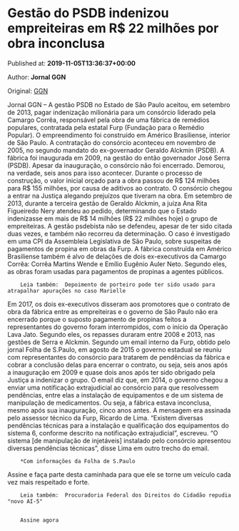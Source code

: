 
# Gestão do PSDB indenizou empreiteiras em R$ 22 milhões por obra inconclusa

Published at: **2019-11-05T13:36:37+00:00**

Author: **Jornal GGN**

Original: [GGN](https://jornalggn.com.br/justica/gestao-do-psdb-indenizou-empreiteiras-em-r-22-milhoes-por-obra-inconclusa/)

Jornal GGN – A gestão PSDB no Estado de São Paulo aceitou, em setembro de 2013, pagar indenização milionária para um consórcio liderado pela Camargo Corrêa, responsável pela obra de uma fábrica de remédios populares, contratada pela estatal Furp (Fundação para o Remédio Popular).
O empreendimento foi construído em Américo Brasiliense, interior de São Paulo. A contratação do consórcio aconteceu em novembro de 2005, no segundo mandato do ex-governador Geraldo Alckmin (PSDB). A fábrica foi inaugurada em 2009, na gestão do então governador José Serra (PSDB).
Apesar da inauguração, o consórcio não foi encerrado. Demorou, na verdade, seis anos para isso acontecer. Durante o processo de construção, o valor inicial orçado para a obra passou de R$ 124 milhões para R$ 155 milhões, por causa de aditivos ao contrato.
O consórcio chegou a entrar na Justiça alegando prejuízos que tiveram na obra. Em setembro de 2013, durante a terceira gestão de Geraldo Alckmin, a juíza Ana Rita Figueiredo Nery atendeu ao pedido, determinando que o Estado indenizasse em mais de R$ 14 milhões (R$ 22 milhões hoje) o grupo de empreiteiras. A gestão psdebista não se defendeu, apesar de ter sido citada duas vezes, e também não recorreu da determinação.
O caso é investigado em uma CPI da Assembleia Legislativa de São Paulo, sobre suspeitas de pagamentos de propina em obras da Furp. A fábrica construída em Américo Brasiliense também é alvo de delações de dois ex-executivos da Camargo Corrêa: Corrêa Martins Wende e Emílio Eugênio Auler Neto. Segundo eles, as obras foram usadas para pagamentos de propinas a agentes públicos.

        Leia também:  Depoimento de porteiro pode ter sido usado para atrapalhar apurações no caso Marielle
      
Em 2017, os dois ex-executivos disseram aos promotores que o contrato de obra da fábrica entre as empreiteiras e o governo de São Paulo não era encerrado porque o suposto pagamento de propinas feitos a representantes do governo foram interrompidos, com o início da Operação Lava Jato. Segundo eles, os repasses duraram entre 2008 e 2013, nas gestões de Serra e Alckmin.
Segundo um email interno da Furp, obtido pelo jornal Folha de S.Paulo, em agosto de 2015 o governo estadual se reuniu com representantes do consórcio para tratarem de pendências da fábrica e cobrar a conclusão delas para encerrar o contrato, ou seja, seis anos após a inauguração em 2009 e quase dois anos após ter sido obrigado pela Justiça a indenizar o grupo.
O email diz que, em 2014, o governo chegou a enviar uma notificação extrajudicial ao consórcio para que resolvessem pendências, entre elas a instalação de equipamentos e de um sistema de manipulação de medicamentos. Ou seja, a fábrica estava inconclusa, mesmo após sua inauguração, cinco anos antes.
A mensagem era assinada pelo assessor técnico da Furp, Ricardo de Lima. “Existem diversas pendências técnicas para a instalação e qualificação dos equipamentos do sistema 6, conforme descrito na notificação extrajudicial”, escreveu. “O sistema [de manipulação de injetáveis] instalado pelo consórcio apresentou diversas pendências técnicas”, disse Lima em outro trecho do email.

        *Com informações da Folha de S.Paulo
      
Assine e faça parte desta caminhada para que ele se torne um veículo cada vez mais respeitado e forte.

        Leia também:  Procuradoria Federal dos Direitos do Cidadão repudia "novo AI-5"
      

        Assine agora
      
